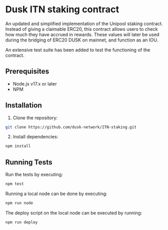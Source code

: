 # Dusk ITN staking contract

An updated and simplified implementation of the Unipool staking contract.
Instead of giving a claimable ERC20, this contract allows users to check how much they have accrued in rewards. These values will later be used during the bridging of ERC20 DUSK on mainnet, and function as an IOU.

An extensive test suite has been added to test the functioning of the contract.

## Prerequisites

- Node.js v17.x or later
- NPM

## Installation

1. Clone the repository:

```bash
git clone https://github.com/dusk-network/ITN-staking.git
```

2. Install dependencies:

```bash
npm install
```

## Running Tests

Run the tests by executing:

```bash
npm test
```

Running a local node can be done by executing:

```bash
npm run node
```

The deploy script on the local node can be executed by running:

```bash
npm run deploy
```
